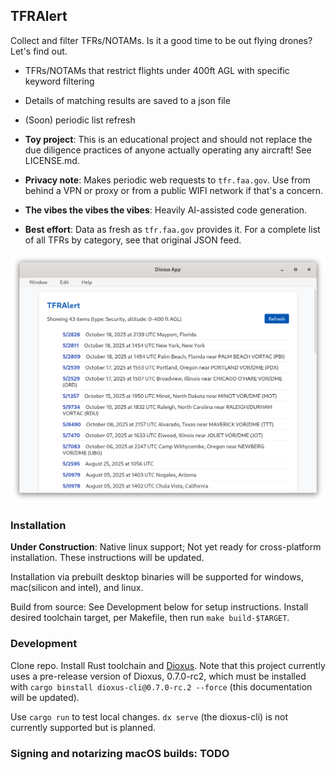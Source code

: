 ## TFRAlert
Collect and filter TFRs/NOTAMs. Is it a good time to be out flying drones? Let's find out.

- TFRs/NOTAMs that restrict flights under 400ft AGL with specific keyword filtering
- Details of matching results are saved to a json file
- (Soon) periodic list refresh

- **Toy project**: This is an educational project and should not replace the due diligence practices of anyone actually operating any aircraft! See LICENSE.md.
- **Privacy note**: Makes periodic web requests to `tfr.faa.gov`. Use from behind a VPN or proxy or from a public WIFI network if that's a concern.
- **The vibes the vibes the vibes**: Heavily AI-assisted code generation.
- **Best effort**: Data as fresh as `tfr.faa.gov` provides it. For a complete list of all TFRs by category, see that original JSON feed.

![Screenshot of app UI](screenshots/tfr_ui.png)

### Installation
**Under Construction**: Native linux support; Not yet ready for cross-platform installation. These instructions will be updated.

Installation via prebuilt desktop binaries will be supported for windows, mac(silicon and intel), and linux.

Build from source: See Development below for setup instructions. Install desired toolchain target, per Makefile, then run `make build-$TARGET`.

### Development
Clone repo. Install Rust toolchain and [Dioxus](https://dioxuslabs.com/). Note that this project currently uses a pre-release version of Dioxus, 0.7.0-rc2, which must be installed with `cargo binstall dioxus-cli@0.7.0-rc.2 --force` (this documentation will be updated).

Use `cargo run` to test local changes. `dx serve` (the dioxus-cli) is not currently supported but is planned.

### Signing and notarizing macOS builds: TODO
